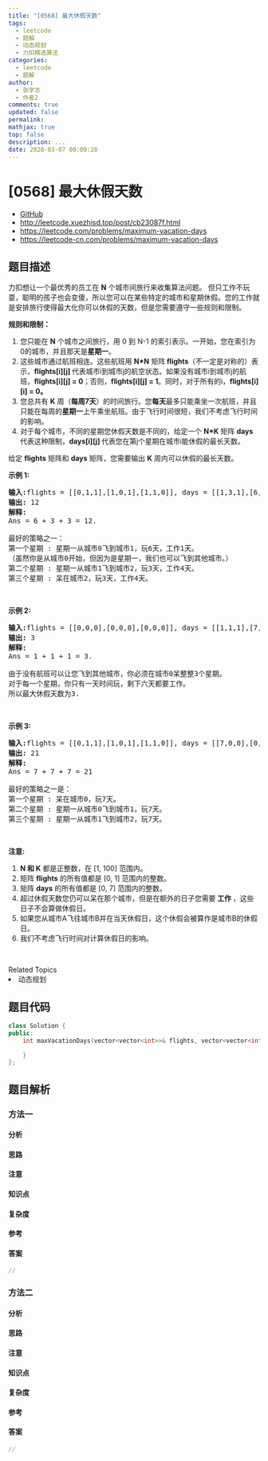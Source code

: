```yaml
---
title: "[0568] 最大休假天数"
tags:
  - leetcode
  - 题解
  - 动态规划
  - 力扣精选算法
categories:
  - leetcode
  - 题解
author:
  - 张学志
  - 作者2
comments: true
updated: false
permalink:
mathjax: true
top: false
description: ...
date: 2020-03-07 00:09:28
---
```



# [0568] 最大休假天数
* [GitHub](https://github.com/algoboy101/LeetCodeCrowdsource/tree/master/_posts/QA/%5B0568%5D%20%E6%9C%80%E5%A4%A7%E4%BC%91%E5%81%87%E5%A4%A9%E6%95%B0.md)
* http://leetcode.xuezhisd.top/post/cb23087f.html
* https://leetcode.com/problems/maximum-vacation-days
* https://leetcode-cn.com/problems/maximum-vacation-days


## 题目描述

<p>力扣想让一个最优秀的员工在 <strong>N</strong> 个城市间旅行来收集算法问题。 但只工作不玩耍，聪明的孩子也会变傻，所以您可以在某些特定的城市和星期休假。您的工作就是安排旅行使得最大化你可以休假的天数，但是您需要遵守一些规则和限制。</p>

<p><strong>规则和限制：</strong></p>

<ol>
	<li>您只能在 <strong>N</strong> 个城市之间旅行，用 0 到 N-1 的索引表示。一开始，您在索引为0的城市，并且那天是<strong>星期一</strong>。</li>
	<li>这些城市通过航班相连。这些航班用 <strong>N*N</strong> 矩阵<strong> flights</strong>（不一定是对称的）表示，<strong>flights[i][j] </strong>代表城市i到城市j的航空状态。如果没有城市i到城市j的航班，<strong>flights[i][j] = 0</strong>；否则，<strong>flights[i][j] = 1</strong>。同时，对于所有的i，<strong>flights[i][i] = 0。</strong></li>
	<li>您总共有 <strong>K</strong> 周（<strong>每周7天</strong>）的时间旅行。您<strong>每天</strong>最多只能乘坐一次航班，并且只能在每周的<strong>星期一</strong>上午乘坐航班。由于飞行时间很短，我们不考虑飞行时间的影响。</li>
	<li>对于每个城市，不同的星期您休假天数是不同的，给定一个 <strong>N*K</strong> 矩阵 <strong>days</strong> 代表这种限制，<strong>days[i][j] </strong>代表您在第j个星期在城市i能休假的最长天数。</li>
</ol>

<p>给定 <strong>flights</strong> 矩阵和 <strong>days</strong> 矩阵，您需要输出 <strong>K</strong> 周内可以休假的最长天数。</p>

<p><strong>示例 1:</strong></p>

<pre><strong>输入:</strong>flights = [[0,1,1],[1,0,1],[1,1,0]], days = [[1,3,1],[6,0,3],[3,3,3]]
<strong>输出:</strong> 12
<strong>解释:</strong> 
Ans = 6 + 3 + 3 = 12. 

最好的策略之一：
第一个星期 : 星期一从城市0飞到城市1，玩6天，工作1天。 
（虽然你是从城市0开始，但因为是星期一，我们也可以飞到其他城市。） 
第二个星期 : 星期一从城市1飞到城市2，玩3天，工作4天。
第三个星期 : 呆在城市2，玩3天，工作4天。
</pre>

<p>&nbsp;</p>

<p><strong>示例 2:</strong></p>

<pre><strong>输入:</strong>flights = [[0,0,0],[0,0,0],[0,0,0]], days = [[1,1,1],[7,7,7],[7,7,7]]
<strong>输出:</strong> 3
<strong>解释:</strong> 
Ans = 1 + 1 + 1 = 3. 

由于没有航班可以让您飞到其他城市，你必须在城市0呆整整3个星期。 
对于每一个星期，你只有一天时间玩，剩下六天都要工作。 
所以最大休假天数为3.
</pre>

<p>&nbsp;</p>

<p><strong>示例 3:</strong></p>

<pre><strong>输入:</strong>flights = [[0,1,1],[1,0,1],[1,1,0]], days = [[7,0,0],[0,7,0],[0,0,7]]
<strong>输出:</strong> 21
<strong>解释:</strong>
Ans = 7 + 7 + 7 = 21

最好的策略之一是：
第一个星期 : 呆在城市0，玩7天。 
第二个星期 : 星期一从城市0飞到城市1，玩7天。
第三个星期 : 星期一从城市1飞到城市2，玩7天。
</pre>

<p>&nbsp;</p>

<p><strong>注意:</strong></p>

<ol>
	<li><strong>N 和 K</strong> 都是正整数，在 [1, 100] 范围内。</li>
	<li>矩阵 <strong>flights</strong> 的所有值都是 [0, 1] 范围内的整数。</li>
	<li>矩阵 <strong>days</strong> 的所有值都是 [0, 7] 范围内的整数。</li>
	<li>超过休假天数您仍可以呆在那个城市，但是在额外的日子您需要<strong> 工作 </strong>，这些日子不会算做休假日。</li>
	<li>如果您从城市A飞往城市B并在当天休假日，这个休假会被算作是城市B的休假日。</li>
	<li>我们不考虑飞行时间对计算休假日的影响。</li>
</ol>

<p>&nbsp;</p>
<div><div>Related Topics</div><div><li>动态规划</li></div></div>


## 题目代码

```cpp
class Solution {
public:
    int maxVacationDays(vector<vector<int>>& flights, vector<vector<int>>& days) {

    }
};
```


## 题目解析


### 方法一

#### 分析

#### 思路

#### 注意

#### 知识点

#### 复杂度

#### 参考

#### 答案

```cpp
//
```


### 方法二

#### 分析

#### 思路

#### 注意

#### 知识点

#### 复杂度

#### 参考

#### 答案

```cpp
//
```


